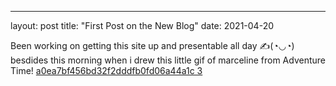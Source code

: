 ---
layout: post
title: "First Post on the New Blog"
date: 2021-04-20

Been working on getting this site up and presentable all day ✍(◔◡◔) besdides this morning when i drew this little gif of marceline from Adventure Time! [a0ea7bf456bd32f2dddfb0fd06a44a1c 3](https://user-images.githubusercontent.com/77991423/115450500-f54f5100-a1e9-11eb-93ff-304a6ceabd45.gif)
